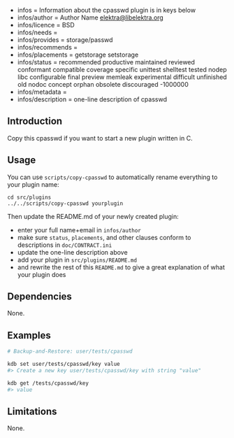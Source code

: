 - infos = Information about the cpasswd plugin is in keys below
- infos/author = Author Name <elektra@libelektra.org>
- infos/licence = BSD
- infos/needs =
- infos/provides = storage/passwd
- infos/recommends =
- infos/placements = getstorage  setstorage
- infos/status = recommended productive maintained reviewed conformant compatible coverage specific unittest shelltest tested nodep libc configurable final preview memleak experimental difficult unfinished old nodoc concept orphan obsolete discouraged -1000000
- infos/metadata =
- infos/description = one-line description of cpasswd

## Introduction

Copy this cpasswd if you want to start a new
plugin written in C.

## Usage

You can use `scripts/copy-cpasswd`
to automatically rename everything to your
plugin name:

	cd src/plugins
	../../scripts/copy-cpasswd yourplugin

Then update the README.md of your newly created plugin:

- enter your full name+email in `infos/author`
- make sure `status`, `placements`, and other clauses conform to
  descriptions in `doc/CONTRACT.ini`
- update the one-line description above
- add your plugin in `src/plugins/README.md`
- and rewrite the rest of this `README.md` to give a great
  explanation of what your plugin does

## Dependencies

None.

## Examples

```sh
# Backup-and-Restore: user/tests/cpasswd

kdb set user/tests/cpasswd/key value
#> Create a new key user/tests/cpasswd/key with string "value"

kdb get /tests/cpasswd/key
#> value
```

## Limitations

None.
